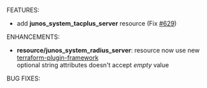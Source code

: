 <!-- markdownlint-disable-file MD013 MD041 -->
FEATURES:

* add **junos_system_tacplus_server** resource (Fix [#629](https://github.com/jeremmfr/terraform-provider-junos/issues/629))

ENHANCEMENTS:

* **resource/junos_system_radius_server**: resource now use new [terraform-plugin-framework](https://github.com/hashicorp/terraform-plugin-framework)  
  optional string attributes doesn't accept *empty* value  

BUG FIXES:
